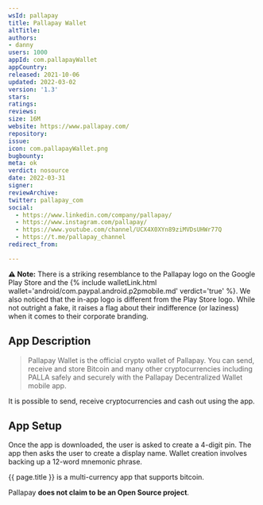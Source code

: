 ```yaml
---
wsId: pallapay
title: Pallapay Wallet
altTitle: 
authors: 
- danny
users: 1000
appId: com.pallapayWallet
appCountry: 
released: 2021-10-06
updated: 2022-03-02
version: '1.3'
stars: 
ratings: 
reviews: 
size: 16M
website: https://www.pallapay.com/
repository: 
issue: 
icon: com.pallapayWallet.png
bugbounty: 
meta: ok
verdict: nosource
date: 2022-03-31
signer: 
reviewArchive: 
twitter: pallapay_com
social: 
  - https://www.linkedin.com/company/pallapay/
  - https://www.instagram.com/pallapay/
  - https://www.youtube.com/channel/UCX4X0XYn89ziMVDsUHWr77Q
  - https://t.me/pallapay_channel
redirect_from: 

---
```


**⚠️ Note:** There is a striking resemblance to the Pallapay logo on the Google Play Store and the {% include walletLink.html wallet='android/com.paypal.android.p2pmobile.md' verdict='true' %}. We also noticed that the in-app logo is different from the Play Store logo. While not outright a fake, it raises a flag about their indifference (or laziness) when it comes to their corporate branding.

## App Description 

> Pallapay Wallet is the official crypto wallet of Pallapay. You can send, receive and store Bitcoin and many other cryptocurrencies including PALLA safely and securely with the Pallapay Decentralized Wallet mobile app.

It is possible to send, receive cryptocurrencies and cash out using the app. 

## App Setup

Once the app is downloaded, the user is asked to create a 4-digit pin. The app then asks the user to create a display name. Wallet creation involves backing up a 12-word mnemonic phrase. 

{{ page.title }} is a multi-currency app that supports bitcoin. 

Pallapay **does not claim to be an Open Source project**.  
